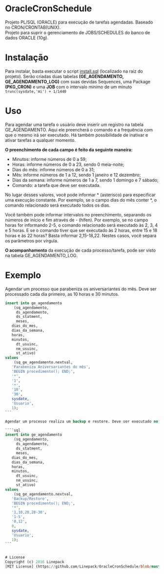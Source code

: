 # OracleCronSchedule
Projeto PL/SQL (ORACLE) para execução de tarefas agendadas. Baseado no CRON/CRONTAB(UNIX).<br>
Projeto para suprir o gerenciamento de JOBS/SCHEDULES do banco de dados ORACLE (10g).

# Instalação
Para instalar, basta executar o script [install.sql](https://github.com/Linepack/OracleCronSchedule/blob/master/install.sql) (localizado na raiz do projeto). Serão criadas duas tabelas <strong>(GE_AGENDAMENTO, GE_AGENDAMENTO_LOG)</strong> com suas devidas Sequences, uma Package <strong>(PKG_CRON)</strong> e uma <strong>JOB</strong> com o intervalo mínimo de um minuto ````trunc(sysdate,'mi') + 1/1440````

# Uso
Para agendar uma tarefa o usuário deve inserir um registro na tabela GE_AGENDAMENTO. Aqui ele preencherá o comando e a frequência com que o mesmo irá ser executado. Há também possibilidade de inativar e ativar tarefas a qualquer momento.

<strong>O preenchimento de cada campo é feito da seguinte maneira:</strong>

- Minutos: informe números de 0 a 59;
- Horas: informe números de 0 a 23, sendo 0 meia-noite;
- Dias do mês: informe números de 0 a 31;
- Mês: informe números de 1 a 12, sendo 1 janeiro e 12 dezembro;
- Dias da semana: informe números de 1 a 7, sendo 1 domingo e 7 sábado;
- Comando: a tarefa que deve ser executada.

No lugar desses valores, você pode informar * (asterisco) para especificar uma execução constante. Por exemplo, se o campo dias do mês conter *, o comando relacionado será executado todos os dias.

Você também pode informar intervalos no preenchimento, separando os números de início e fim através de - (hífen). Por exemplo, se no campo horas for informando 2-5, o comando relacionado será executado às 2, 3, 4 e 5 horas. E se o comando tiver que ser executado às 2 horas, entre 15 e 18 horas e às 22 horas? Basta informar 2,15-18,22. Nestes casos, você separa os parâmetros por vírgula.

<strong>O acompanhamento </strong> da execução de cada processo/tarefa, pode ser visto na tabela GE_AGENDAMENTO_LOG.

# Exemplo

Agendar um processo que parabeniza os aniversariantes do mês. Deve ser processado cada dia primeiro, as 10 horas e 30 minutos.

````sql
insert into ge_agendamento
	(sq_agendamento,
	 ds_agendamento,
	 ds_statment,	 	 	 
	 meses,
   dias_do_mes,
   dias_da_semana,
   horas,
   minutos,
	 dt_usuinc,
	 nm_usuinc,
	 st_ativo)
values
	(sq_ge_agendamento.nextval,
   'Parabeniza Aniversariantes do mês',
   'BEGIN procedimento(); END;',
   '*',
   '1',
   '*',
   '10',
   '30',
   sysdate,
   'Usuario',
   1);
```

Agendar um processo realiza um backup e restore. Deve ser executado no dias 1, 10, 20 e entre o 28 e 30 de cada mês, a meia-noite e ao meio dia, no primeiro minuto. A menos que seja fim de semana.

````sql
insert into ge_agendamento
	(sq_agendamento,
	 ds_agendamento,
	 ds_statment,	 	 	 
	 meses,
   dias_do_mes,
   dias_da_semana,
   horas,
   minutos,
	 dt_usuinc,
	 nm_usuinc,
	 st_ativo)
values
	(sq_ge_agendamento.nextval,
   'Backup/Restore',
   'BEGIN procedimento(); END;',
   '*',
   '1,10,20,28-30',
   '1-5',
   '0,12',
   0,
   sysdate,
   'Usuario',
   1);
```


# License
Copyright (c) 2016 Linepack
[MIT License] (https://github.com/Linepack/OracleCronSchedule/blob/master/LICENSE)
